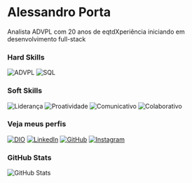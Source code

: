 # Alessandro Porta

Analista ADVPL com 20 anos de eqtdXperiência iniciando em desenvolvimento full-stack

### Hard Skills

![ADVPL](https://img.shields.io/badge/ADVPL-blue)
![SQL](https://img.shields.io/badge/SQL-orange)

### Soft Skills

![Liderança](https://img.shields.io/badge/Liderança-blue)
![Proatividade](https://img.shields.io/badge/Proatividade-green)
![Comunicativo](https://img.shields.io/badge/Comunicativo-red)
![Colaborativo](https://img.shields.io/badge/Colaborativo-blue)

### Veja meus perfis

[![DIO](https://img.shields.io/badge/DIO-black?style=for-the-badge&logo=dio)](https://web.dio.me/users/alessandro_j_porta)
[![LinkedIn](https://img.shields.io/badge/linkedin-blue?style=for-the-badge&logo=linkedin)](www.linkedin.com/in/alessandro-porta-93946717b)
[![GitHub](https://img.shields.io/badge/GitHub-purple?style=for-the-badge&logo=github)](https://github.com/alessandro-porta)
[![Instagram](https://img.shields.io/badge/Instagram-red?style=for-the-badge&logo=instagram)](https://www.instagram.com/alessandro.j.porta/)

### GitHub Stats

![GitHub Stats](https://github-readme-stats.vercel.app/api?username=alessandro-porta&theme=transparent&bg_color=000&border_color=30A3DC&show_icons=true&icon_color=30A3DC&title_color=E94D5F&text_color=FFF)
